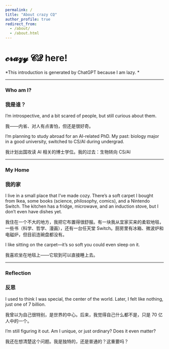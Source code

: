 ```yaml
---
permalink: /
title: "About crazy CQ"
author_profile: true
redirect_from: 
  - /about/
  - /about.html
---
```


# 𝓬𝓻𝓪𝔃𝔂 𝓒𝓠 here!

*This introduction is generated by ChatGPT because I am lazy. * 

---

### Who am I?  
### 我是谁？  


I’m introspective, and a bit scared of people, but still curious about them.  

我——内省、对人有点害怕，但还是很好奇。  

I’m planning to study abroad for an AI-related PhD.  My past: biology major in a good university, switched to CS/AI during undergrad.

我计划出国攻读 AI 相关的博士学位。我的过去：生物转向 CS/AI

---

### My Home  
### 我的家  

I live in a small place that I’ve made cozy. There’s a soft carpet I bought from Ikea, some books (science, philosophy, comics), and a Nintendo Switch. The kitchen has a fridge, microwave, and an induction stove, but I don’t even have dishes yet.  

我住在一个不大的地方，我把它布置得很舒服。有一块我从宜家买来的柔软地毯，一些书（科学、哲学、漫画），还有一台任天堂 Switch。厨房里有冰箱、微波炉和电磁炉，但目前连碗盘都没有。  

I like sitting on the carpet—it’s so soft you could even sleep on it. 

我喜欢坐在地毯上——它软到可以直接睡上去。

---

### Reflection  
### 反思  

I used to think I was special, the center of the world. Later, I felt like nothing, just one of 7 billion.  

我曾以为自己很特别，是世界的中心。后来，我觉得自己什么都不是，只是 70 亿人中的一个。  

I’m still figuring it out. Am I unique, or just ordinary? Does it even matter?  

我还在想清楚这个问题。我是独特的，还是普通的？这重要吗？  
